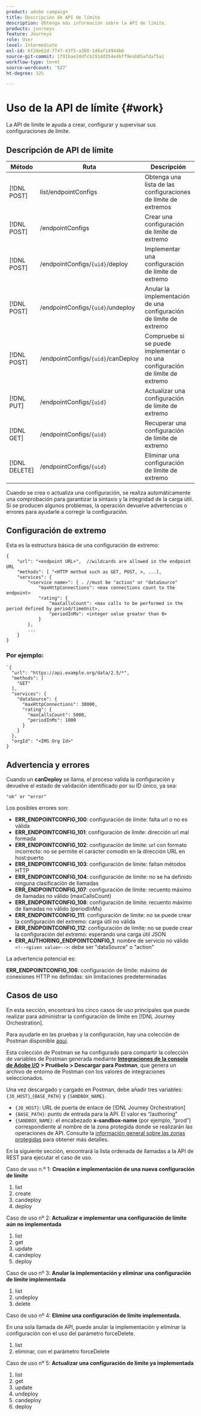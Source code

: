 ```yaml
---
product: adobe campaign
title: Descripción de API de límite
description: Obtenga más información sobre la API de límite.
products: journeys
feature: Journeys
role: User
level: Intermediate
exl-id: 6f28e62d-7747-43f5-a360-1d6af14944b6
source-git-commit: 1f91bae24dfcb291dd354e4bff9eab85afdaf5a1
workflow-type: tm+mt
source-wordcount: '527'
ht-degree: 32%

---
```



# Uso de la API de límite {#work}

La API de límite le ayuda a crear, configurar y supervisar sus configuraciones de límite.

## Descripción de API de límite

| Método | Ruta | Descripción |
|---|---|---|
| [!DNL POST] | list/endpointConfigs | Obtenga una lista de las configuraciones de límite de extremos |
| [!DNL POST] | /endpointConfigs | Crear una configuración de límite de extremo |
| [!DNL POST] | /endpointConfigs/`{uid}`/deploy | Implementar una configuración de límite de extremo |
| [!DNL POST] | /endpointConfigs/`{uid}`/undeploy | Anular la implementación de una configuración de límite de extremo |
| [!DNL POST] | /endpointConfigs/`{uid}`/canDeploy | Compruebe si se puede implementar o no una configuración de límite de extremo |
| [!DNL PUT] | /endpointConfigs/`{uid}` | Actualizar una configuración de límite de extremo |
| [!DNL GET] | /endpointConfigs/`{uid}` | Recuperar una configuración de límite de extremo |
| [!DNL DELETE] | /endpointConfigs/`{uid}` | Eliminar una configuración de límite de extremo |

Cuando se crea o actualiza una configuración, se realiza automáticamente una comprobación para garantizar la sintaxis y la integridad de la carga útil.
Si se producen algunos problemas, la operación devuelve advertencias o errores para ayudarle a corregir la configuración.

## Configuración de extremo

Esta es la estructura básica de una configuración de extremo:

```
{
    "url": "<endpoint URL>",  //wildcards are allowed in the endpoint URL
    "methods": [ "<HTTP method such as GET, POST, >, ...],
    "services": {
        "<service name>": { . //must be "action" or "dataSource" 
            "maxHttpConnections": <max connections count to the endpoint>
            "rating": {          
                "maxCallsCount": <max calls to be performed in the period defined by period/timeUnit>,
                "periodInMs": <integer value greater than 0>
            }
        },
        ...
    }
}
```

### Por ejemplo:

```
`{
  "url": "https://api.example.org/data/2.5/*",
  "methods": [
    "GET"
  ],
  "services": {
    "dataSource": {
      "maxHttpConnections": 30000,
      "rating": {
        "maxCallsCount": 5000,
        "periodInMs": 1000
      }
    }
  },
  "orgId": "<IMS Org Id>"
}
```

## Advertencia y errores

Cuando un **canDeploy** se llama, el proceso valida la configuración y devuelve el estado de validación identificado por su ID único, ya sea:

```
"ok" or "error"
```

Los posibles errores son:

* **ERR_ENDPOINTCONFIG_100**: configuración de límite: falta url o no es válida
* **ERR_ENDPOINTCONFIG_101**: configuración de límite: dirección url mal formada
* **ERR_ENDPOINTCONFIG_102**: configuración de límite: url con formato incorrecto: no se permite el carácter comodín en la dirección URL en host:puerto
* **ERR_ENDPOINTCONFIG_103**: configuración de límite: faltan métodos HTTP
* **ERR_ENDPOINTCONFIG_104**: configuración de límite: no se ha definido ninguna clasificación de llamadas
* **ERR_ENDPOINTCONFIG_107**: configuración de límite: recuento máximo de llamadas no válido (maxCallsCount)
* **ERR_ENDPOINTCONFIG_108**: configuración de límite: recuento máximo de llamadas no válido (periodInMs)
* **ERR_ENDPOINTCONFIG_111**: configuración de límite: no se puede crear la configuración del extremo: carga útil no válida
* **ERR_ENDPOINTCONFIG_112**: configuración de límite: no se puede crear la configuración del extremo: esperando una carga útil JSON
* **ERR_AUTHORING_ENDPOINTCONFIG_1**: nombre de servicio no válido `<!--<given value>-->`: debe ser &quot;dataSource&quot; o &quot;action&quot;

La advertencia potencial es:

**ERR_ENDPOINTCONFIG_106**: configuración de límite: máximo de conexiones HTTP no definidas: sin limitaciones predeterminadas

## Casos de uso

En esta sección, encontrará los cinco casos de uso principales que puede realizar para administrar la configuración de límite en [!DNL Journey Orchestration].

Para ayudarle en las pruebas y la configuración, hay una colección de Postman disponible [aquí](https://raw.githubusercontent.com/AdobeDocs/JourneyAPI/master/postman-collections/Journey-Orchestration_Capping-API_postman-collection.json).

Esta colección de Postman se ha configurado para compartir la colección de variables de Postman generada mediante __[Integraciones de la consola de Adobe I/O](https://console.adobe.io/integrations) > Pruébelo > Descargar para Postman__, que genera un archivo de entorno de Postman con los valores de integraciones seleccionados.

Una vez descargado y cargado en Postman, debe añadir tres variables: `{JO_HOST}`,`{BASE_PATH}` y `{SANDBOX_NAME}`.
* `{JO_HOST}`: URL de puerta de enlace de [!DNL Journey Orchestration]
* `{BASE_PATH}`: punto de entrada para la API. El valor es “/authoring”
* `{SANDBOX_NAME}`: el encabezado **x-sandbox-name** (por ejemplo, “prod”) correspondiente al nombre de la zona protegida donde se realizarán las operaciones de API. Consulte la [información general sobre las zonas protegidas](https://experienceleague.adobe.com/docs/experience-platform/sandbox/home.html?lang=es) para obtener más detalles.

En la siguiente sección, encontrará la lista ordenada de llamadas a la API de REST para ejecutar el caso de uso.

Caso de uso n.º 1: **Creación e implementación de una nueva configuración de límite**

1. list
1. create
1. candeploy
1. deploy

Caso de uso nº 2: **Actualizar e implementar una configuración de límite aún no implementada**

1. list
1. get
1. update
1. candeploy
1. deploy

Caso de uso nº 3: **Anular la implementación y eliminar una configuración de límite implementada**

1. list
1. undeploy
1. delete

Caso de uso nº 4: **Elimine una configuración de límite implementada.**

En una sola llamada de API, puede anular la implementación y eliminar la configuración con el uso del parámetro forceDelete.
1. list
1. eliminar, con el parámetro forceDelete

Caso de uso nº 5: **Actualizar una configuración de límite ya implementada**

1. list
1. get
1. update
1. undeploy
1. candeploy
1. deploy
